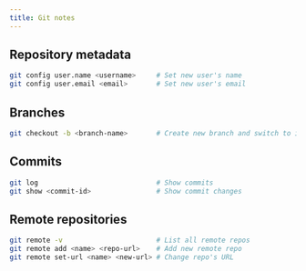 ```yaml
---
title: Git notes
---
```


## Repository metadata

```bash
git config user.name <username>     # Set new user's name
git config user.email <email>       # Set new user's email
```

## Branches

```bash
git checkout -b <branch-name>       # Create new branch and switch to it
```

## Commits

```bash
git log                             # Show commits
git show <commit-id>                # Show commit changes
```

## Remote repositories

```bash
git remote -v                       # List all remote repos
git remote add <name> <repo-url>    # Add new remote repo
git remote set-url <name> <new-url> # Change repo's URL
```
